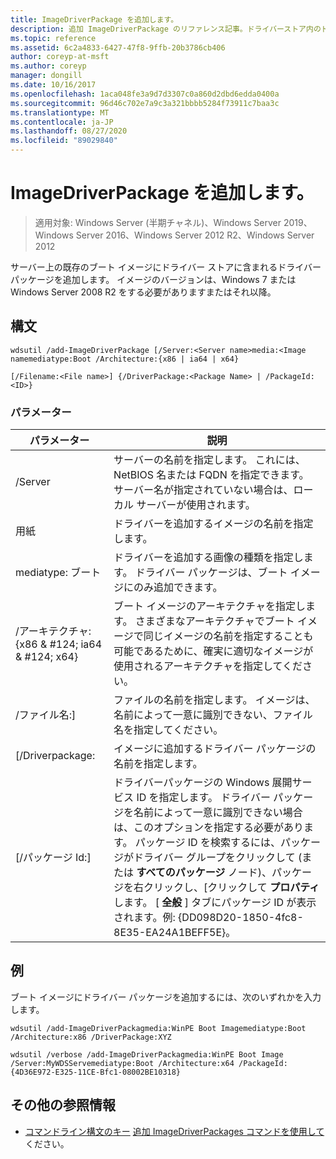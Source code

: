 ```yaml
---
title: ImageDriverPackage を追加します。
description: 追加 ImageDriverPackage のリファレンス記事。ドライバーストア内のドライバーパッケージをサーバー上の既存のブートイメージに追加します。
ms.topic: reference
ms.assetid: 6c2a4833-6427-47f8-9ffb-20b3786cb406
author: coreyp-at-msft
ms.author: coreyp
manager: dongill
ms.date: 10/16/2017
ms.openlocfilehash: 1aca048fe3a9d7d3307c0a860d2dbd6edda0400a
ms.sourcegitcommit: 96d46c702e7a9c3a321bbbb5284f73911c7baa3c
ms.translationtype: MT
ms.contentlocale: ja-JP
ms.lasthandoff: 08/27/2020
ms.locfileid: "89029840"
---
```

# <a name="add-imagedriverpackage"></a>ImageDriverPackage を追加します。

> 適用対象: Windows Server (半期チャネル)、Windows Server 2019、Windows Server 2016、Windows Server 2012 R2、Windows Server 2012

サーバー上の既存のブート イメージにドライバー ストアに含まれるドライバー パッケージを追加します。 イメージのバージョンは、Windows 7 または Windows Server 2008 R2 をする必要がありますまたはそれ以降。

## <a name="syntax"></a>構文
```
wdsutil /add-ImageDriverPackage [/Server:<Server name>media:<Image namemediatype:Boot /Architecture:{x86 | ia64 | x64}
```
```
[/Filename:<File name>] {/DriverPackage:<Package Name> | /PackageId:<ID>}
```
### <a name="parameters"></a>パラメーター

|                 パラメーター                  |                                                                                                                                                                                                            説明                                                                                                                                                                                                             |
|--------------------------------------------|------------------------------------------------------------------------------------------------------------------------------------------------------------------------------------------------------------------------------------------------------------------------------------------------------------------------------------------------------------------------------------------------------------------------------------|
|           /Server<Server name>           |                                                                                                                                               サーバーの名前を指定します。 これには、NetBIOS 名または FQDN を指定できます。 サーバー名が指定されていない場合は、ローカル サーバーが使用されます。                                                                                                                                                |
|             用紙<Image name>             |                                                                                                                                                                                       ドライバーを追加するイメージの名前を指定します。                                                                                                                                                                                        |
|               mediatype: ブート               |                                                                                                                                                                ドライバーを追加する画像の種類を指定します。 ドライバー パッケージは、ブート イメージにのみ追加できます。                                                                                                                                                                 |
| /アーキテクチャ: {x86 & #124; ia64 & #124; x64} |                                                                                                       ブート イメージのアーキテクチャを指定します。 さまざまなアーキテクチャでブート イメージで同じイメージの名前を指定することも可能であるために、確実に適切なイメージが使用されるアーキテクチャを指定してください。                                                                                                        |
|           /ファイル名:<File name>]           |                                                                                                                                                        ファイルの名前を指定します。 イメージは、名前によって一意に識別できない、ファイル名を指定してください。                                                                                                                                                        |
|           [/Driverpackage:<Name>           |                                                                                                                                                                                   イメージに追加するドライバー パッケージの名前を指定します。                                                                                                                                                                                    |
|             [/パッケージ Id:<ID>]              | ドライバーパッケージの Windows 展開サービス ID を指定します。 ドライバー パッケージを名前によって一意に識別できない場合は、このオプションを指定する必要があります。 パッケージ ID を検索するには、パッケージがドライバー グループをクリックして (または **すべてのパッケージ** ノード)、パッケージを右クリックし、[クリックして **プロパティ**します。 [ **全般** ] タブにパッケージ ID が表示されます。例: {DD098D20-1850-4fc8-8E35-EA24A1BEFF5E}。 |

## <a name="examples"></a>例
ブート イメージにドライバー パッケージを追加するには、次のいずれかを入力します。
```
wdsutil /add-ImageDriverPackagmedia:WinPE Boot Imagemediatype:Boot /Architecture:x86 /DriverPackage:XYZ
```
```
wdsutil /verbose /add-ImageDriverPackagmedia:WinPE Boot Image /Server:MyWDSServemediatype:Boot /Architecture:x64 /PackageId:{4D36E972-E325-11CE-Bfc1-08002BE10318}
```
## <a name="additional-references"></a>その他の参照情報
- [コマンドライン構文のキー](command-line-syntax-key.md) 
[追加 ImageDriverPackages コマンドを使用して](using-the-add-imagedriverpackages-command.md)ください。
